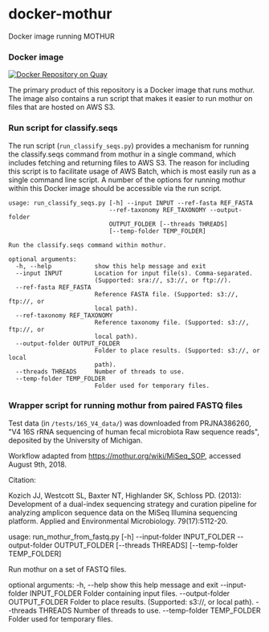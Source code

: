 # docker-mothur
Docker image running MOTHUR


### Docker image

[![Docker Repository on Quay](https://quay.io/repository/fhcrc-microbiome/mothur/status "Docker Repository on Quay")](https://quay.io/repository/fhcrc-microbiome/mothur)

The primary product of this repository is a Docker image that runs mothur.
The image also contains a run script that makes it easier to run mothur on
files that are hosted on AWS S3. 


### Run script for classify.seqs

The run script (`run_classify_seqs.py`) provides a mechanism for running the 
classify.seqs command from mothur in a single command, which includes fetching
and returning files to AWS S3. The reason for including this script is to 
facilitate usage of AWS Batch, which is most easily run as a single command
line script. A number of the options for running mothur within this Docker 
image should be accessible via the run script.

```
usage: run_classify_seqs.py [-h] --input INPUT --ref-fasta REF_FASTA
                            --ref-taxonomy REF_TAXONOMY --output-folder
                            OUTPUT_FOLDER [--threads THREADS]
                            [--temp-folder TEMP_FOLDER]

Run the classify.seqs command within mothur.

optional arguments:
  -h, --help            show this help message and exit
  --input INPUT         Location for input file(s). Comma-separated.
                        (Supported: sra://, s3://, or ftp://).
  --ref-fasta REF_FASTA
                        Reference FASTA file. (Supported: s3://, ftp://, or
                        local path).
  --ref-taxonomy REF_TAXONOMY
                        Reference taxonomy file. (Supported: s3://, ftp://, or
                        local path).
  --output-folder OUTPUT_FOLDER
                        Folder to place results. (Supported: s3://, or local
                        path).
  --threads THREADS     Number of threads to use.
  --temp-folder TEMP_FOLDER
                        Folder used for temporary files.
```

### Wrapper script for running mothur from paired FASTQ files

Test data (in `/tests/16S_V4_data/`) was downloaded from PRJNA386260, "V4 16S rRNA sequencing of human fecal microbiota Raw sequence reads",
deposited by the University of Michigan.

Workflow adapted from https://mothur.org/wiki/MiSeq_SOP, accessed August 9th, 2018.

Citation: 

Kozich JJ, Westcott SL, Baxter NT, Highlander SK, Schloss PD. (2013): Development of a dual-index sequencing strategy and curation pipeline for analyzing amplicon sequence data on the MiSeq Illumina sequencing platform. Applied and Environmental Microbiology. 79(17):5112-20.

usage: run_mothur_from_fastq.py [-h] --input-folder INPUT_FOLDER
                                --output-folder OUTPUT_FOLDER
                                [--threads THREADS]
                                [--temp-folder TEMP_FOLDER]

Run mothur on a set of FASTQ files.

optional arguments:
  -h, --help            show this help message and exit
  --input-folder INPUT_FOLDER
                        Folder containing input files.
  --output-folder OUTPUT_FOLDER
                        Folder to place results. (Supported: s3://, or local
                        path).
  --threads THREADS     Number of threads to use.
  --temp-folder TEMP_FOLDER
                        Folder used for temporary files.
